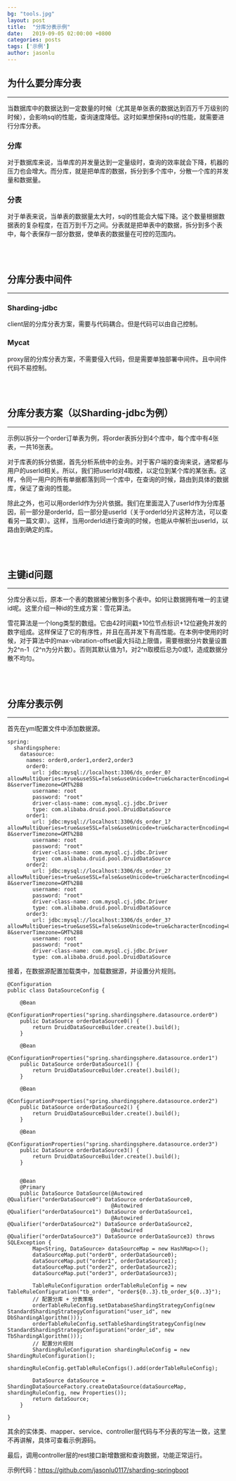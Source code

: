 ```yaml
---
bg: "tools.jpg"
layout: post
title:  "分库分表示例"
date:   2019-09-05 02:00:00 +0800
categories: posts
tags: ['示例']
author: jasonlu
---
```


## 为什么要分库分表
***
当数据库中的数据达到一定数量的时候（尤其是单张表的数据达到百万千万级别的时候），会影响sql的性能，查询速度降低。这时如果想保持sql的性能，就需要进行分库分表。

### 分库
对于数据库来说，当单库的并发量达到一定量级时，查询的效率就会下降，机器的压力也会增大。而分库，就是把单库的数据，拆分到多个库中，分散一个库的并发量和数据量。

### 分表
对于单表来说，当单表的数据量太大时，sql的性能会大幅下降。这个数量根据数据表的复杂程度，在百万到千万之间。分表就是把单表中的数据，拆分到多个表中，每个表保存一部分数据，使单表的数据量在可控的范围内。

<br/>
<br/>

## 分库分表中间件
***
### Sharding-jdbc
client层的分库分表方案，需要与代码耦合。但是代码可以由自己控制。

### Mycat
proxy层的分库分表方案，不需要侵入代码，但是需要单独部署中间件。且中间件代码不易控制。

<br/>
<br/>

## 分库分表方案（以Sharding-jdbc为例）
***
示例以拆分一个order订单表为例，将order表拆分到4个库中，每个库中有4张表，一共16张表。

对于库表的拆分依据，首先分析系统中的业务。对于客户端的查询来说，通常都与用户的userId相关。所以，我们把userId对4取模，以定位到某个库的某张表。这样，令同一用户的所有单据都落到同一个库中，在查询的时候，路由到具体的数据库，保证了查询的性能。

除此之外，也可以用orderId作为分片依据。我们在里面混入了userId作为分库基因，前一部分是orderId，后一部分是userId（关于orderId分片这种方法，可以查看另一篇文章）。这样，当用orderId进行查询的时候，也能从中解析出userId，以路由到确定的库。

<br/>
<br/>

## 主键id问题
***
分库分表以后，原本一个表的数据被分散到多个表中。如何让数据拥有唯一的主键id呢。这里介绍一种id的生成方案：雪花算法。

雪花算法是一个long类型的数组。它由42时间戳+10位节点标识+12位避免并发的数字组成。这样保证了它的有序性，并且在高并发下有高性能。在本例中使用的时候，对于算法中的max-vibration-offset最大抖动上限值，需要根据分片数量设置为2^n-1（2^n为分片数）。否则其默认值为1，对2^n取模后总为0或1，造成数据分散不均匀。

<br/>
<br/>

## 分库分表示例
***
首先在yml配置文件中添加数据源。
```
spring:
  shardingsphere:
    datasource:
      names: order0,order1,order2,order3
      order0:
        url: jdbc:mysql://localhost:3306/ds_order_0?allowMultiQueries=true&useSSL=false&useUnicode=true&characterEncoding=UTF-8&serverTimezone=GMT%2B8
        username: root
        password: "root"
        driver-class-name: com.mysql.cj.jdbc.Driver
        type: com.alibaba.druid.pool.DruidDataSource
      order1:
        url: jdbc:mysql://localhost:3306/ds_order_1?allowMultiQueries=true&useSSL=false&useUnicode=true&characterEncoding=UTF-8&serverTimezone=GMT%2B8
        username: root
        password: "root"
        driver-class-name: com.mysql.cj.jdbc.Driver
        type: com.alibaba.druid.pool.DruidDataSource
      order2:
        url: jdbc:mysql://localhost:3306/ds_order_2?allowMultiQueries=true&useSSL=false&useUnicode=true&characterEncoding=UTF-8&serverTimezone=GMT%2B8
        username: root
        password: "root"
        driver-class-name: com.mysql.cj.jdbc.Driver
        type: com.alibaba.druid.pool.DruidDataSource
      order3:
        url: jdbc:mysql://localhost:3306/ds_order_3?allowMultiQueries=true&useSSL=false&useUnicode=true&characterEncoding=UTF-8&serverTimezone=GMT%2B8
        username: root
        password: "root"
        driver-class-name: com.mysql.cj.jdbc.Driver
        type: com.alibaba.druid.pool.DruidDataSource
```

接着，在数据源配置加载类中，加载数据源，并设置分片规则。
```
@Configuration
public class DataSourceConfig {

    @Bean
    @ConfigurationProperties("spring.shardingsphere.datasource.order0")
    public DataSource orderDataSource0() {
        return DruidDataSourceBuilder.create().build();
    }

    @Bean
    @ConfigurationProperties("spring.shardingsphere.datasource.order1")
    public DataSource orderDataSource1() {
        return DruidDataSourceBuilder.create().build();
    }

    @Bean
    @ConfigurationProperties("spring.shardingsphere.datasource.order2")
    public DataSource orderDataSource2() {
        return DruidDataSourceBuilder.create().build();
    }

    @Bean
    @ConfigurationProperties("spring.shardingsphere.datasource.order3")
    public DataSource orderDataSource3() {
        return DruidDataSourceBuilder.create().build();
    }


    @Bean
    @Primary
    public DataSource DataSource(@Autowired @Qualifier("orderDataSource0") DataSource orderDataSource0,
                                 @Autowired @Qualifier("orderDataSource1") DataSource orderDataSource1,
                                 @Autowired @Qualifier("orderDataSource2") DataSource orderDataSource2,
                                 @Autowired @Qualifier("orderDataSource3") DataSource orderDataSource3) throws SQLException {
        Map<String, DataSource> dataSourceMap = new HashMap<>();
        dataSourceMap.put("order0", orderDataSource0);
        dataSourceMap.put("order1", orderDataSource1);
        dataSourceMap.put("order2", orderDataSource2);
        dataSourceMap.put("order3", orderDataSource3);

        TableRuleConfiguration orderTableRuleConfig = new TableRuleConfiguration("tb_order", "order${0..3}.tb_order_${0..3}");
        // 配置分库 + 分表策略
        orderTableRuleConfig.setDatabaseShardingStrategyConfig(new StandardShardingStrategyConfiguration("user_id", new DbShardingAlgorithm()));
        orderTableRuleConfig.setTableShardingStrategyConfig(new StandardShardingStrategyConfiguration("order_id", new TbShardingAlgorithm()));
        // 配置分片规则
        ShardingRuleConfiguration shardingRuleConfig = new ShardingRuleConfiguration();
        shardingRuleConfig.getTableRuleConfigs().add(orderTableRuleConfig);
        
        DataSource dataSource = ShardingDataSourceFactory.createDataSource(dataSourceMap, shardingRuleConfig, new Properties());
        return dataSource;
    }

}
```

其余的实体类、mapper、service、controller层代码与不分表的写法一致，这里不再讲解，具体可查看示例源码。

最后，调用controller层的rest接口新增数据和查询数据，功能正常运行。 

示例代码：<https://github.com/jasonlu0117/sharding-springboot>
